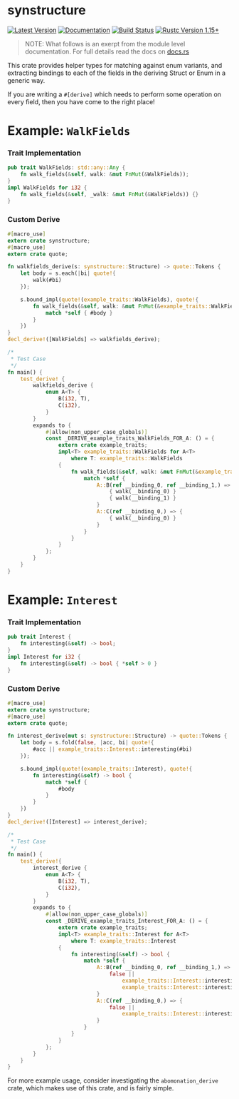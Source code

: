 # synstructure

[![Latest Version](https://img.shields.io/crates/v/synstructure.svg)](https://crates.io/crates/synstructure)
[![Documentation](https://docs.rs/synstructure/badge.svg)](https://docs.rs/synstructure)
[![Build Status](https://travis-ci.org/mystor/synstructure.svg?branch=master)](https://travis-ci.org/mystor/synstructure)
[![Rustc Version 1.15+](https://img.shields.io/badge/rustc-1.15+-lightgray.svg)](https://blog.rust-lang.org/2017/02/02/Rust-1.15.html)

> NOTE: What follows is an exerpt from the module level documentation. For full
> details read the docs on [docs.rs](https://docs.rs/synstructure/)

This crate provides helper types for matching against enum variants, and
extracting bindings to each of the fields in the deriving Struct or Enum in
a generic way.

If you are writing a `#[derive]` which needs to perform some operation on
every field, then you have come to the right place!

# Example: `WalkFields`
### Trait Implementation
```rust
pub trait WalkFields: std::any::Any {
    fn walk_fields(&self, walk: &mut FnMut(&WalkFields));
}
impl WalkFields for i32 {
    fn walk_fields(&self, _walk: &mut FnMut(&WalkFields)) {}
}
```

### Custom Derive
```rust
#[macro_use]
extern crate synstructure;
#[macro_use]
extern crate quote;

fn walkfields_derive(s: synstructure::Structure) -> quote::Tokens {
    let body = s.each(|bi| quote!{
        walk(#bi)
    });

    s.bound_impl(quote!(example_traits::WalkFields), quote!{
        fn walk_fields(&self, walk: &mut FnMut(&example_traits::WalkFields)) {
            match *self { #body }
        }
    })
}
decl_derive!([WalkFields] => walkfields_derive);

/*
 * Test Case
 */
fn main() {
    test_derive! {
        walkfields_derive {
            enum A<T> {
                B(i32, T),
                C(i32),
            }
        }
        expands to {
            #[allow(non_upper_case_globals)]
            const _DERIVE_example_traits_WalkFields_FOR_A: () = {
                extern crate example_traits;
                impl<T> example_traits::WalkFields for A<T>
                    where T: example_traits::WalkFields
                {
                    fn walk_fields(&self, walk: &mut FnMut(&example_traits::WalkFields)) {
                        match *self {
                            A::B(ref __binding_0, ref __binding_1,) => {
                                { walk(__binding_0) }
                                { walk(__binding_1) }
                            }
                            A::C(ref __binding_0,) => {
                                { walk(__binding_0) }
                            }
                        }
                    }
                }
            };
        }
    }
}
```

# Example: `Interest`
### Trait Implementation
```rust
pub trait Interest {
    fn interesting(&self) -> bool;
}
impl Interest for i32 {
    fn interesting(&self) -> bool { *self > 0 }
}
```

### Custom Derive
```rust
#[macro_use]
extern crate synstructure;
#[macro_use]
extern crate quote;

fn interest_derive(mut s: synstructure::Structure) -> quote::Tokens {
    let body = s.fold(false, |acc, bi| quote!{
        #acc || example_traits::Interest::interesting(#bi)
    });

    s.bound_impl(quote!(example_traits::Interest), quote!{
        fn interesting(&self) -> bool {
            match *self {
                #body
            }
        }
    })
}
decl_derive!([Interest] => interest_derive);

/*
 * Test Case
 */
fn main() {
    test_derive!{
        interest_derive {
            enum A<T> {
                B(i32, T),
                C(i32),
            }
        }
        expands to {
            #[allow(non_upper_case_globals)]
            const _DERIVE_example_traits_Interest_FOR_A: () = {
                extern crate example_traits;
                impl<T> example_traits::Interest for A<T>
                    where T: example_traits::Interest
                {
                    fn interesting(&self) -> bool {
                        match *self {
                            A::B(ref __binding_0, ref __binding_1,) => {
                                false ||
                                    example_traits::Interest::interesting(__binding_0) ||
                                    example_traits::Interest::interesting(__binding_1)
                            }
                            A::C(ref __binding_0,) => {
                                false ||
                                    example_traits::Interest::interesting(__binding_0)
                            }
                        }
                    }
                }
            };
        }
    }
}
```

For more example usage, consider investigating the `abomonation_derive` crate,
which makes use of this crate, and is fairly simple.
